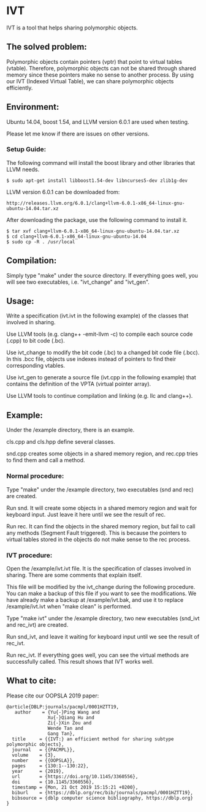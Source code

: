 # IVT

IVT is a tool that helps sharing polymorphic objects.

## The solved problem:

Polymorphic objects contain pointers (vptr) that point to virtual tables (vtable).
Therefore, polymorphic objects can not be shared through shared memory since these pointers make no sense to another process.
By using our IVT (Indexed Virtual Table), we can share polymorphic objects efficiently.

## Environment:

Ubuntu 14.04, boost 1.54, and LLVM version 6.0.1 are used when testing.

Please let me know if there are issues on other versions.

### Setup Guide:

The following command will install the boost library and other libraries that LLVM needs.

<pre><code>$ sudo apt-get install libboost1.54-dev libncurses5-dev zlib1g-dev
</code></pre>

LLVM version 6.0.1 can be downloaded from:

<pre><code>http://releases.llvm.org/6.0.1/clang+llvm-6.0.1-x86_64-linux-gnu-ubuntu-14.04.tar.xz
</code></pre>

After downloading the package, use the following command to install it.

<pre><code>$ tar xvf clang+llvm-6.0.1-x86_64-linux-gnu-ubuntu-14.04.tar.xz
$ cd clang+llvm-6.0.1-x86_64-linux-gnu-ubuntu-14.04
$ sudo cp -R . /usr/local
</code></pre>

## Compilation:

Simply type "make" under the source directory.
If everything goes well, you will see two executables, i.e. "ivt_change" and "ivt_gen".

## Usage:

Write a specification (ivt.ivt in the following example) of the classes that involved in sharing.

Use LLVM tools (e.g. clang++ -emit-llvm -c) to compile each source code (.cpp) to bit code (.bc).

Use ivt_change to modify the bit code (.bc) to a changed bit code file (.bcc). In this .bcc file, objects use indexes instead of pointers to find their corresponding vtables.

Use ivt_gen to generate a source file (ivt.cpp in the following example) that contains the definition of the VPTA (virtual pointer array).

Use LLVM tools to continue compilation and linking (e.g. llc and clang++).

## Example:

Under the /example directory, there is an example.

cls.cpp and cls.hpp define several classes.

snd.cpp creates some objects in a shared memory region, and rec.cpp tries to find them and call a method.

### Normal procedure:

Type "make" under the /example directory, two executables (snd and rec) are created.

Run snd. It will create some objects in a shared memory region and wait for keyboard input. Just leave it here until we see the result of rec.

Run rec. It can find the objects in the shared memory region, but fail to call any methods (Segment Fault triggered). This is because the pointers to virtual tables stored in the objects do not make sense to the rec process.

### IVT procedure:

Open the /example/ivt.ivt file. It is the specification of classes involved in sharing. There are some comments that explain itself.

This file will be modified by the ivt_change during the following procedure. You can make a backup of this file if you want to see the modifications. We have already make a backup at /example/ivt.bak, and use it to replace /example/ivt.ivt when "make clean" is performed.

Type "make ivt" under the /example directory, two new executables (snd_ivt and rec_ivt) are created.

Run snd_ivt, and leave it waiting for keyboard input until we see the result of rec_ivt.

Run rec_ivt. If everything goes well, you can see the virtual methods are successfully called. This result shows that IVT works well.

## What to cite:

Please cite our OOPSLA 2019 paper:

```
@article{DBLP:journals/pacmpl/0001HZTT19,
   author    = {Yu{-}Ping Wang and
               Xu{-}Qiang Hu and
               Zi{-}Xin Zou and
               Wende Tan and
               Gang Tan},
  title     = {{IVT:} an efficient method for sharing subtype polymorphic objects},
  journal   = {{PACMPL}},
  volume    = {3},
  number    = {{OOPSLA}},
  pages     = {130:1--130:22},
  year      = {2019},
  url       = {https://doi.org/10.1145/3360556},
  doi       = {10.1145/3360556},
  timestamp = {Mon, 21 Oct 2019 15:15:21 +0200},
  biburl    = {https://dblp.org/rec/bib/journals/pacmpl/0001HZTT19},
  bibsource = {dblp computer science bibliography, https://dblp.org}
}
```
